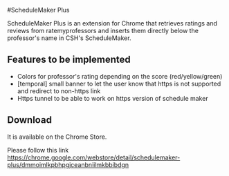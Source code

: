 #ScheduleMaker Plus

ScheduleMaker Plus is an extension for Chrome that retrieves ratings and reviews from ratemyprofessors and inserts them directly below the professor's name in CSH's ScheduleMaker.

## Features to be implemented

* Colors for professor's rating depending on the score (red/yellow/green)
* [temporal] small banner to let the user know that https is not supported and redirect to non-https link
* Https tunnel to be able to work on https version of schedule maker

## Download

It is available on the Chrome Store.


Please follow this link https://chrome.google.com/webstore/detail/schedulemaker-plus/dmmoimlkpbhpgjceanbniilmkbbibdgn
